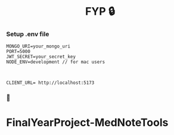 <h1 align="center">FYP 🔒 </h1>



### Setup .env file

```
MONGO_URI=your_mongo_uri
PORT=5000
JWT_SECRET=your_secret_key
NODE_ENV=development // for mac users



CLIENT_URL= http://localhost:5173
```


###  🚀
# FinalYearProject-MedNoteTools
